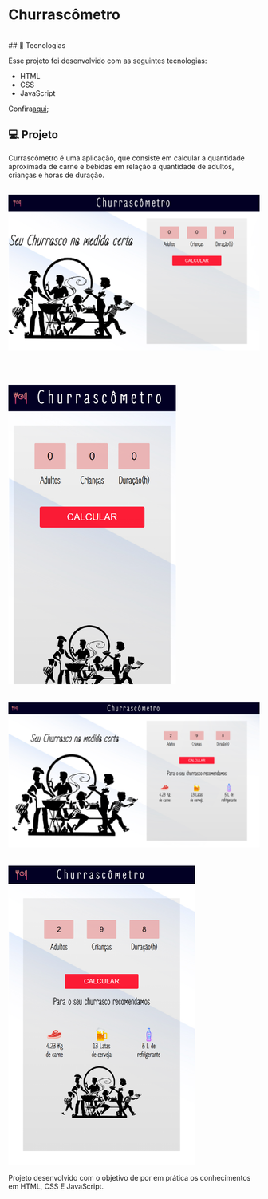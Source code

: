 
<h1>Churrascômetro</h1>
<br>
## 🚀 Tecnologias

Esse projeto foi desenvolvido com as seguintes tecnologias:

- HTML
- CSS
- JavaScript

Confira[aqui](http://vagnersilvas.github.io/churrascometro);

## 💻 Projeto

<p> Currascômetro é uma aplicação, que consiste em calcular a quantidade aproximada de carne e bebidas em relação a quantidade de adultos, crianças e horas de duração.</p> 
<br>
<img src="./img/index_desktop.png">

<br><br><br>
<img  src="./img/index-mobile.png" height="600px">
<br><br><br>
<img src="./img/desktop_index.png">
<br><br>
<br>
<img src="./img/mobile_index.png" height="600px">
<p> Projeto desenvolvido com o objetivo de por em prática os conhecimentos em HTML, CSS E JavaScript.</p>
